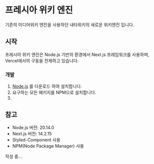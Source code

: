 # 프레시아 위키 엔진
기존의 미디어위키 엔진을 사용하던 내타위키의 새로운 위키엔진 입니다.

## 시작
프레시아 위키 엔진은 Node.js 기반의 환경에서 Next.js 프레임워크를 사용하며, Vercel에서의 구동을 전제하고 있습니다.

### 개발
1. [Node.js](https://nodejs.org/en) 를 다운로드 하여 설치합니다.
2. 요구하는 모든 패키지를 NPM으로 설치합니다.
3. 

## 참고
* Node.js 버전: 20.14.0
* Next.js 버전: 14.2.15
* Styled-Component 사용
* NPM(Node Package Manager) 사용

작성 중...

